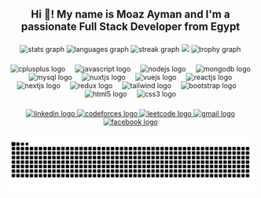 <h2 align="center">Hi 👋! My name is Moaz Ayman and I'm a passionate Full Stack Developer from Egypt</h2>

###

<div align="center">
  <img src="https://github-readme-stats.vercel.app/api?username=GoatMoaz&hide_title=false&hide_rank=false&show_icons=true&include_all_commits=true&count_private=true&disable_animations=false&theme=dracula&locale=en&hide_border=true&custom_title=My%20Status" height="150" alt="stats graph"/>
  <img src="https://github-readme-stats.vercel.app/api/top-langs?username=GoatMoaz&locale=en&hide_title=false&layout=compact&card_width=320&langs_count=5&theme=dracula&hide_border=true" height="150" alt="languages graph"  />
  <img src="https://streak-stats.demolab.com?user=GoatMoaz&locale=en&mode=daily&theme=dracula&hide_border=true&border_radius=5" height="150" alt="streak graph"/>
  <img  height="148" src="https://media.giphy.com/media/v1.Y2lkPTc5MGI3NjExZjJjc2hsdXdydnlheGVnNjk5d3hxZ2UwNnU4NGd1eWZkY3lvczIyeiZlcD12MV9pbnRlcm5hbF9naWZfYnlfaWQmY3Q9Zw/Dh5q0sShxgp13DwrvG/giphy.gif"  />
  <img src="https://github-profile-trophy.vercel.app?username=GoatMoaz&theme=dracula&no-frame=true&no-bg=true&title=-Issues" height="150" alt="trophy graph"/>
</div>

###

###

<div align="center">
  <img src="https://cdn.jsdelivr.net/gh/devicons/devicon/icons/cplusplus/cplusplus-original.svg" height="40" alt="cplusplus logo"  />
  <img width="12" />
  <img src="https://cdn.jsdelivr.net/gh/devicons/devicon/icons/javascript/javascript-original.svg" height="40" alt="javascript logo"  />
  <img width="12" />
  <img src="https://cdn.jsdelivr.net/gh/devicons/devicon/icons/nodejs/nodejs-plain-wordmark.svg" height="40" alt="nodejs logo"  />
  <img width="12" />
  <img src="https://cdn.jsdelivr.net/gh/devicons/devicon/icons/mongodb/mongodb-original.svg" height="40" alt="mongodb logo"  />
  <img width="12" />
  <img src="https://cdn.jsdelivr.net/gh/devicons/devicon/icons/mysql/mysql-original.svg" height="40" alt="mysql logo"  />
  <img width="12" />
  <img src="https://cdn.jsdelivr.net/gh/devicons/devicon/icons/nuxtjs/nuxtjs-original.svg" height="40" alt="nuxtjs logo"  />
  <img width="12" />  
  <img src="https://cdn.jsdelivr.net/gh/devicons/devicon/icons/vuejs/vuejs-original.svg" height="40" alt="vuejs logo"  />
  <img width="12" />
  <img src="https://cdn.jsdelivr.net/gh/devicons/devicon/icons/react/react-original.svg" height="40" alt="reactjs logo"  />
  <img width="12" />
  <img src="https://cdn.jsdelivr.net/gh/devicons/devicon/icons/nextjs/nextjs-original.svg" height="40" alt="nextjs logo"  />
  <img width="12" />  
  <img src="https://cdn.jsdelivr.net/gh/devicons/devicon/icons/redux/redux-original.svg" height="40" alt="redux logo"  />
  <img width="12" />
  <img src="https://cdn.jsdelivr.net/gh/devicons/devicon/icons/tailwindcss/tailwindcss-original.svg" height="40" alt="tailwind logo"  />
  <img width="12" />
  <img src="https://cdn.jsdelivr.net/gh/devicons/devicon/icons/bootstrap/bootstrap-original.svg" height="40" alt="bootstrap logo"  />
  <img width="12" />
  <img src="https://cdn.jsdelivr.net/gh/devicons/devicon/icons/html5/html5-original.svg" height="40" alt="html5 logo"  />
  <img width="12" />
  <img src="https://cdn.jsdelivr.net/gh/devicons/devicon/icons/css3/css3-original.svg" height="40" alt="css3 logo"  />
</div>

###

<div align="center">
  <a href="https://www.linkedin.com/in/goat-moaz/" target="_blank" >
    <img src="https://img.shields.io/static/v1?message=LinkedIn&logo=linkedin&label=&color=0077B5&logoColor=white&style=flat" height="35" alt="linkedin logo"  />
  </a>
  <a href="https://codeforces.com/profile/TheGoatt" target="_blank">
    <img src="https://img.shields.io/static/v1?message=CodeForces&logo=codeforces&label=&color=1C97D3&logoColor=white&style=flat" height="35" alt="codeforces logo"  />
  </a>
  <a href="https://leetcode.com/TheGoatt/" target="_blank">
    <img src="https://img.shields.io/static/v1?message=LeetCode&logo=leetcode&label=&color=5C5C5C&style=flat" height="35" alt="leetcode logo"  />
  </a>
  <a href="https://mail.google.com/mail/u/?authuser=ma5746@fayoum.edu.eg" target="_blank">
    <img src="https://img.shields.io/static/v1?message=Gmail&logo=gmail&label=&color=D14836&logoColor=white&style=flat" height="35" alt="gmail logo"  />
  </a>
  <a href="https://www.facebook.com/moza.ayman.18" target="_blank">
    <img src="https://img.shields.io/static/v1?message=Facebook&logo=facebook&label=&color=1877F2&logoColor=white&style=flat" height="35" alt="facebook logo"  />
  </a>
</div>

###

<img src="https://raw.githubusercontent.com/GoatMoaz/GoatMoaz/output/snake.svg" alt="Snake animation" />
